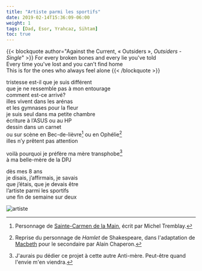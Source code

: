 ```yaml
---
title: "Artiste parmi les sportifs"
date: 2019-02-14T15:36:09-06:00
weight: 1 
tags: [Dad, Esor, Yrahcaz, Sihtam]
toc: true
---
```


{{< blockquote author="Against the Current, « Outsiders », *Outsiders - Single*" >}}
For every broken bones and every lie you've told  
Every time you've lost and you can't find home  
This is for the ones who always feel alone
{{< /blockquote >}}

tristesse est-il que je suis différent  
que je ne ressemble pas à mon entourage  
comment est-ce arrivé?  
illes vivent dans les arénas  
et les gymnases pour la fleur  
je suis seul dans ma petite chambre  
écriture à l’ASUS ou au HP  
dessin dans un carnet  
ou sur scène en Bec-de-lièvre[^2] ou en Ophélie[^3]  
illes n’y prêtent pas attention

voilà pourquoi je préfère ma mère transphobe[^1]  
à ma belle-mère de la DPJ

dès mes 8 ans  
je disais, j’affirmais, je savais  
que j’étais, que je devais être  
l’artiste parmi les sportifs  
une fin de semaine sur deux

![artiste](../images/artiste.png)


[^1]: J'aurais pu dédier ce projet à cette autre Anti-mère. Peut-être quand l'envie m'en viendra.
[^2]: Personnage de [Sainte-Carmen de la Main](https://www.leslibraires.ca/livres/sainte-carmen-de-la-main-michel-tremblay-9782760901735.html), écrit par Michel Tremblay.
[^3]: Reprise du personnage de *Hamlet* de Shakespeare, dans l'adaptation de [Macbeth](https://www.leslibraires.ca/livres/macbeth-alain-chaperon-9782923445496.html) pour le secondaire par Alain Chaperon.
